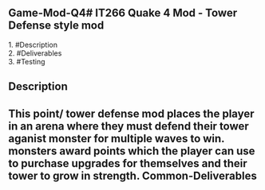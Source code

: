 <H2>Game-Mod-Q4# IT266 Quake 4 Mod - Tower Defense style mod</H2> 
1. #Description <br />
2. #Deliverables <br />
3. #Testing <br />

Description
--- 
This point/ tower defense mod places the player in an arena where they must defend their tower aganist monster for multiple waves to win. monsters award points which the player can use to purchase upgrades for themselves and their tower to grow in strength.
Common-Deliverables
---
